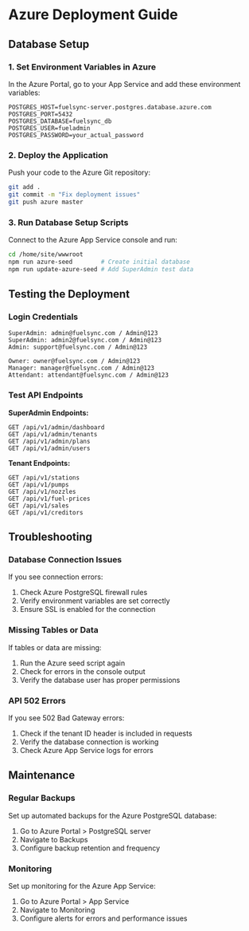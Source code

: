 # Azure Deployment Guide

## Database Setup

### 1. Set Environment Variables in Azure

In the Azure Portal, go to your App Service and add these environment variables:

```
POSTGRES_HOST=fuelsync-server.postgres.database.azure.com
POSTGRES_PORT=5432
POSTGRES_DATABASE=fuelsync_db
POSTGRES_USER=fueladmin
POSTGRES_PASSWORD=your_actual_password
```

### 2. Deploy the Application

Push your code to the Azure Git repository:

```bash
git add .
git commit -m "Fix deployment issues"
git push azure master
```

### 3. Run Database Setup Scripts

Connect to the Azure App Service console and run:

```bash
cd /home/site/wwwroot
npm run azure-seed        # Create initial database
npm run update-azure-seed # Add SuperAdmin test data
```

## Testing the Deployment

### Login Credentials

```
SuperAdmin: admin@fuelsync.com / Admin@123
SuperAdmin: admin2@fuelsync.com / Admin@123
Admin: support@fuelsync.com / Admin@123

Owner: owner@fuelsync.com / Admin@123
Manager: manager@fuelsync.com / Admin@123
Attendant: attendant@fuelsync.com / Admin@123
```

### Test API Endpoints

**SuperAdmin Endpoints:**
```
GET /api/v1/admin/dashboard
GET /api/v1/admin/tenants
GET /api/v1/admin/plans
GET /api/v1/admin/users
```

**Tenant Endpoints:**
```
GET /api/v1/stations
GET /api/v1/pumps
GET /api/v1/nozzles
GET /api/v1/fuel-prices
GET /api/v1/sales
GET /api/v1/creditors
```

## Troubleshooting

### Database Connection Issues

If you see connection errors:

1. Check Azure PostgreSQL firewall rules
2. Verify environment variables are set correctly
3. Ensure SSL is enabled for the connection

### Missing Tables or Data

If tables or data are missing:

1. Run the Azure seed script again
2. Check for errors in the console output
3. Verify the database user has proper permissions

### API 502 Errors

If you see 502 Bad Gateway errors:

1. Check if the tenant ID header is included in requests
2. Verify the database connection is working
3. Check Azure App Service logs for errors

## Maintenance

### Regular Backups

Set up automated backups for the Azure PostgreSQL database:

1. Go to Azure Portal > PostgreSQL server
2. Navigate to Backups
3. Configure backup retention and frequency

### Monitoring

Set up monitoring for the Azure App Service:

1. Go to Azure Portal > App Service
2. Navigate to Monitoring
3. Configure alerts for errors and performance issues